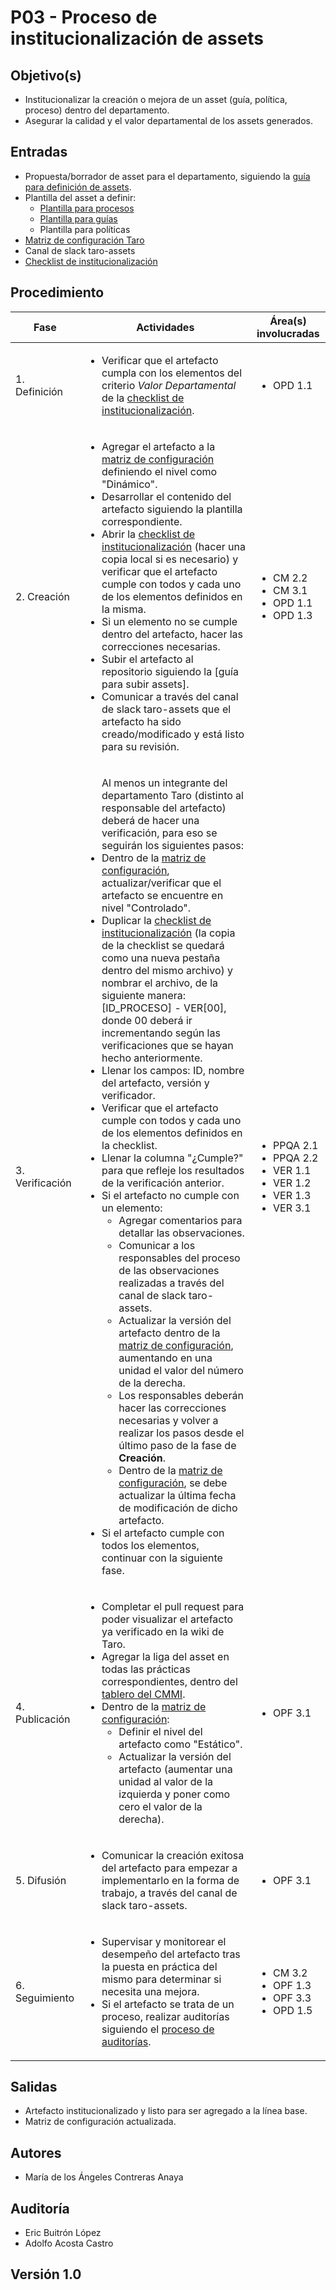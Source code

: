 # P03 - Proceso de institucionalización de assets

## Objetivo(s)

- Institucionalizar la creación o mejora de un asset (guía, política, proceso) dentro del departamento.
- Asegurar la calidad y el valor departamental de los assets generados.

## Entradas
- Propuesta/borrador de asset para el departamento, siguiendo la [guía para definición de assets](https://taro-it.github.io/docs/guias/G02-guia-definicion-assets).
- Plantilla  del asset a definir:
  - [Plantilla para procesos](https://taro-it.github.io/docs/plantillas/PL03-plantilla-para-procesos)
  - [Plantilla para guías](https://taro-it.github.io/docs/plantillas/PL02-plantilla-para-guias)
  - Plantilla para políticas
- [Matriz de configuración Taro](https://docs.google.com/spreadsheets/d/13zfQpqBBmqAT_znf1N4ebV_jcLBpeh_gjq9eHpkdOhk/edit#gid=0)
- Canal de slack taro-assets
- [Checklist de institucionalización](https://docs.google.com/spreadsheets/d/11vgBbxiGG13rIehFPVx6FvvmeMygKSb4eztTdh6djv8/edit#gid=0)

## Procedimiento

| Fase |   Actividades   | Área(s) involucradas |
|------|:---------------:|--------------------|
| 1. Definición | <ul align="left"><li>Verificar que el artefacto cumpla con los elementos del criterio <i>Valor Departamental</i> de la <a href="https://docs.google.com/spreadsheets/d/11vgBbxiGG13rIehFPVx6FvvmeMygKSb4eztTdh6djv8/edit#gid=0">checklist de institucionalización</a>.</li></ul> | <ul align="left"><li>OPD 1.1</li></ul> |
| 2. Creación | <ul align="left"><li>Agregar el artefacto a la <a href="https://docs.google.com/spreadsheets/d/13zfQpqBBmqAT_znf1N4ebV_jcLBpeh_gjq9eHpkdOhk/edit#gid=0">matriz de configuración</a> definiendo el nivel como "Dinámico".</li><li>Desarrollar el contenido del artefacto siguiendo la plantilla correspondiente.</li><li>Abrir la <a href="https://docs.google.com/spreadsheets/d/11vgBbxiGG13rIehFPVx6FvvmeMygKSb4eztTdh6djv8/edit#gid=0">checklist de institucionalización</a> (hacer una copia local si es necesario) y verificar que el artefacto cumple con todos y cada uno de los elementos definidos en la misma.</li><li>Si un elemento no se cumple dentro del artefacto, hacer las correcciones necesarias.</li><li>Subir el artefacto al repositorio siguiendo la [guía para subir assets].</li><li>Comunicar a través del canal de slack taro-assets que el artefacto ha sido creado/modificado y está listo para su revisión.</li></ul> | <ul align="left"><li>CM 2.2</li><li>CM 3.1</li><li>OPD 1.1</li><li>OPD 1.3</li></ul> |
| 3. Verificación | <ul align="left">Al menos un integrante del departamento Taro (distinto al responsable del artefacto) deberá de hacer una verificación, para eso se seguirán los siguientes pasos:<li>Dentro de la <a href="https://docs.google.com/spreadsheets/d/13zfQpqBBmqAT_znf1N4ebV_jcLBpeh_gjq9eHpkdOhk/edit#gid=0">matriz de configuración</a>, actualizar/verificar que el artefacto se encuentre en nivel "Controlado".</li><li>Duplicar la <a href="https://docs.google.com/spreadsheets/d/11vgBbxiGG13rIehFPVx6FvvmeMygKSb4eztTdh6djv8/edit#gid=0">checklist de institucionalización</a> (la copia de la checklist se quedará como una nueva pestaña dentro del mismo archivo) y nombrar el archivo, de la siguiente manera: [ID_PROCESO] - VER[00], donde 00 deberá ir incrementando según las verificaciones que se hayan hecho anteriormente.</li><li>Llenar los campos: ID, nombre del artefacto, versión y verificador.</li><li>Verificar que el artefacto cumple con todos y cada uno de los elementos definidos en la checklist.</li><li>Llenar la columna "¿Cumple?" para que refleje los resultados de la verificación anterior.</li><li>Si el artefacto no cumple con un elemento:<ul><li>Agregar comentarios para detallar las observaciones.</li><li>Comunicar a los responsables del proceso de las observaciones realizadas a través del canal de slack taro-assets.</li><li>Actualizar la versión del artefacto dentro de la <a href="https://docs.google.com/spreadsheets/d/13zfQpqBBmqAT_znf1N4ebV_jcLBpeh_gjq9eHpkdOhk/edit#gid=0">matriz de configuración</a>, aumentando en una unidad el valor del número de la derecha.</li><li>Los responsables deberán hacer las correcciones necesarias y volver a realizar los pasos desde el último paso de la fase de <b>Creación</b>.</li><li>Dentro de la <a href="https://docs.google.com/spreadsheets/d/13zfQpqBBmqAT_znf1N4ebV_jcLBpeh_gjq9eHpkdOhk/edit#gid=0">matriz de configuración</a>, se debe actualizar la última fecha de modificación de dicho artefacto.</li></ul></li><li>Si el artefacto cumple con todos los elementos, continuar con la siguiente fase.</li></ul> | <ul align="left"><li>PPQA 2.1</li><li>PPQA 2.2</li><li>VER 1.1</li><li>VER 1.2</li><li>VER 1.3</li><li>VER 3.1</li></ul> |
| 4. Publicación | <ul align="left"><li>Completar el pull request para poder visualizar el artefacto ya verificado en la wiki de Taro.</li><li>Agregar la liga del asset en todas las prácticas correspondientes, dentro del <a href="https://taro-it.github.io/docs/tablero-cmmi">tablero del CMMI</a>.</li><li>Dentro de la <a href="https://docs.google.com/spreadsheets/d/13zfQpqBBmqAT_znf1N4ebV_jcLBpeh_gjq9eHpkdOhk/edit#gid=0">matriz de configuración</a>:<ul><li>Definir el nivel del artefacto como "Estático".</li><li>Actualizar la versión del artefacto (aumentar una unidad al valor de la izquierda y poner como cero el valor de la derecha).</li></ul></li></ul> | <ul align="left"><li>OPF 3.1</li></ul> |
| 5. Difusión | <ul align="left"><li>Comunicar la creación exitosa del artefacto para empezar a implementarlo en la forma de trabajo, a través del canal de slack taro-assets.</li></ul> | <ul align="left"><li>OPF 3.1</li></ul> |
| 6. Seguimiento | <ul align="left"><li>Supervisar y monitorear el desempeño del artefacto tras la puesta en práctica del mismo para determinar si necesita una mejora.</li><li>Si el artefacto se trata de un proceso, realizar auditorías siguiendo el [proceso de auditorías](https://taro-it.github.io/docs/procesos/P19-proceso-de-auditor%C3%ADas/).</li></ul> | <ul align="left"><li>CM 3.2</li><li>OPF 1.3</li><li>OPF 3.3</li><li>OPD 1.5</li></ul> |

## Salidas

- Artefacto institucionalizado y listo para ser agregado a la línea base.
- Matriz de configuración actualizada.

## Autores

- María de los Ángeles Contreras Anaya

## Auditoría
- Eric Buitrón López
- Adolfo Acosta Castro

## Versión 1.0
